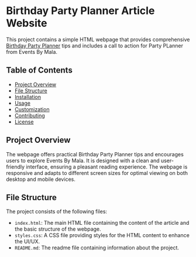 # Birthday Party Planner Article Website

This project contains a simple HTML webpage that provides comprehensive <a href=https://eventsbymala.com/birthday-party-planner-los-angeles/>Birthday Party Planner</a> tips and includes a call to action for Party PLanner from Events By Mala.

## Table of Contents

- [Project Overview](#project-overview)
- [File Structure](#file-structure)
- [Installation](#installation)
- [Usage](#usage)
- [Customization](#customization)
- [Contributing](#contributing)
- [License](#license)

## Project Overview

The webpage offers practical Birthday Party Planner tips and encourages users to explore Events By Mala. It is designed with a clean and user-friendly interface, ensuring a pleasant reading experience. The webpage is responsive and adapts to different screen sizes for optimal viewing on both desktop and mobile devices.

## File Structure

The project consists of the following files:


- `index.html`: The main HTML file containing the content of the article and the basic structure of the webpage.
- `styles.css`: A CSS file providing styles for the HTML content to enhance the UI/UX.
- `README.md`: The readme file containing information about the project.
